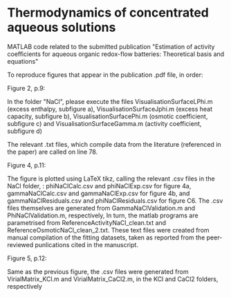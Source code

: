 # Thermodynamics of concentrated aqueous solutions
MATLAB code related to the submitted publication "Estimation of activity coefficients for aqueous organic redox-flow batteries: Theoretical basis and equations"

To reproduce figures that appear in the publication .pdf file, in order:

Figure 2, p.9:

In the folder "NaCl", please execute the files VisualisationSurfaceLPhi.m (excess enthalpy, subfigure a), VisualisationSurfaceJphi.m (excess heat capacity, subfigure b), VisualisationSurfacePhi.m (osmotic coefficient, subfigure c) and VisualisationSurfaceGamma.m (activity coefficient, subfigure d)

The relevant .txt files, which compile data from the literature (referenced in the paper) are called on line 78.

Figure 4, p.11:

The figure is plotted using LaTeX tikz, calling the relevant .csv files in the NaCl folder, : phiNaClCalc.csv and phiNaClExp.csv for figure 4a, gammaNaClCalc.csv and gammaNaClExp.csv for figure 4b, and gammaNaClResiduals.csv and phiNaClResiduals.csv for figure C6.
The .csv files themselves are generated from GammaNaClValidation.m and PhiNaClValidation.m, respectively, 
In turn, the matlab programs are parametrised from ReferenceActivityNaCl_clean.txt and ReferenceOsmoticNaCl_clean_2.txt. These text files were created from manual compilation of the fitting datasets, taken as reported from  the peer-reviewed punlications cited in the manuscript.

Figure 5, p.12:

Same as the previous figure, the .csv files were generated from VirialMatrix_KCl.m and VirialMatrix_CaCl2.m, in the KCl and CaCl2 folders, respectively

